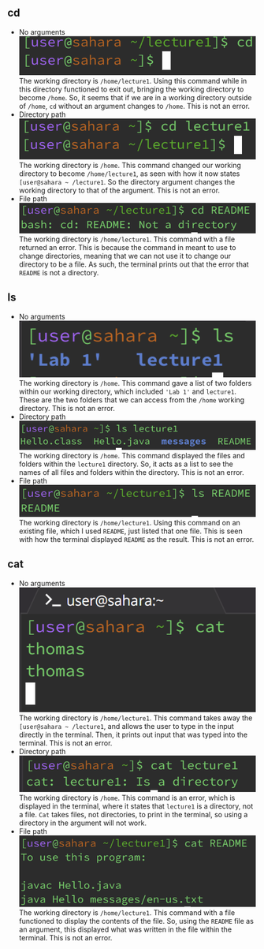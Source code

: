 ## cd
* No arguments <br>
![Image](cd-no-argument.png) <br>
The working directory is `/home/lecture1`. Using this command while in this directory functioned to exit out, bringing the working directory to become `/home`. So, it seems that if we are in a working directory outside of `/home`, `cd` without an argument changes to `/home`. This is not an error. <d>
* Directory path <br>
![Image](cd-directory-path.png) <br>
The working directory is `/home`. This command changed our working directory to become `/home/lecture1`, as seen with how it now states `[user@sahara ~ /lecture1`. So the directory argument changes the working directory to that of the argument. This is not an error. <br>
* File path <br>
![Image](cd-file-path.png) <br>
The working directory is `/home/lecture1`. This command with a file returned an error. This is because the command in meant to use to change directories, meaning that we can not use it to change our directory to be a file. As such, the terminal prints out that the error that `README` is not a directory. <br>
## ls
* No arguments <br>
![Image](ls-no-argument.png) <br>
The working directory is `/home`. This command gave a list of two folders within our working directory, which included `'Lab 1'` and `lecture1`. These are the two folders that we can access from the `/home` working directory. This is not an error. <d>
* Directory path <br>
![Image](ls-directory-path.png) <br>
The working directory is `/home`. This command displayed the files and folders within the `lecture1` directory. So, it acts as a list to see the names of all files and folders within the directory. This is not an error. <br>
* File path <br>
![Image](ls-file-path.png) <br>
The working directory is `/home/lecture1`. Using this command on an existing file, which I used `README`, just listed that one file. This is seen with how the terminal displayed `README` as the result. This is not an error. <br>
## cat
* No arguments <br>
![Image](cat-no-argument-fixed.png) <br>
The working directory is `/home/lecture1`. This command takes away the `[user@sahara ~ /lecture1`, and allows the user to type in the input directly in the terminal. Then, it prints out input that was typed into the terminal. This is not an error. <d>
* Directory path <br>
![Image](cat-directory-path.png) <br>
The working directory is `/home`. This command is an error, which is displayed in the terminal, where it states that `lecture1` is a directory, not a file. `Cat` takes files, not directories, to print in the terminal, so using a directory in the argument will not work. <br>
* File path <br>
![Image](cat-file-path.png) <br>
The working directory is `/home/lecture1`. This command with a file functioned to display the contents of the file. So, using the `README` file as an argument, this displayed what was written in the file within the terminal. This is not an error. <br>

